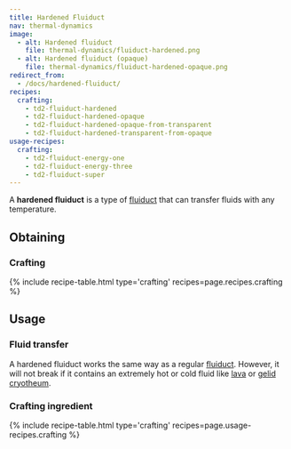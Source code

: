 ```yaml
---
title: Hardened Fluiduct
nav: thermal-dynamics
image:
  - alt: Hardened fluiduct
    file: thermal-dynamics/fluiduct-hardened.png
  - alt: Hardened fluiduct (opaque)
    file: thermal-dynamics/fluiduct-hardened-opaque.png
redirect_from:
  - /docs/hardened-fluiduct/
recipes:
  crafting:
    - td2-fluiduct-hardened
    - td2-fluiduct-hardened-opaque
    - td2-fluiduct-hardened-opaque-from-transparent
    - td2-fluiduct-hardened-transparent-from-opaque
usage-recipes:
  crafting:
    - td2-fluiduct-energy-one
    - td2-fluiduct-energy-three
    - td2-fluiduct-super
---
```


A **hardened fluiduct** is a type of [fluiduct](/docs/thermal-dynamics/fluiduct/) that can
transfer fluids with any temperature.


Obtaining
---------

### Crafting
{% include recipe-table.html type='crafting' recipes=page.recipes.crafting %}


Usage
-----

### Fluid transfer
A hardened fluiduct works the same way as a regular [fluiduct](/docs/thermal-dynamics/fluiduct/).
However, it will not break if it contains an extremely hot or cold fluid like
[lava](https://minecraft.gamepedia.com/Lava) or [gelid
cryotheum](/docs/thermal-foundation/gelid-cryotheum/).

### Crafting ingredient
{% include recipe-table.html type='crafting' recipes=page.usage-recipes.crafting %}
